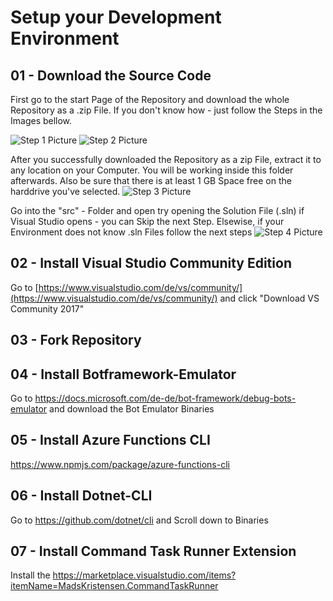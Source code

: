 # Setup your Development Environment

## 01 - Download the Source Code

First go to the start Page of the Repository and download the whole Repository as a .zip File.
If you don't know how - just follow the Steps in the Images bellow.

![Step 1 Picture](https://jrbxbq.by3302.livefilestore.com/y4m16h7USD4k2SjKHov2tpDyHfyPcJwC65qgGAx07bahtE0W1JRAyhyqSgXk1ytRQSFiYfm6med3k9KlGc7hXbH9JUGZ9ZO_HiBsvV5szPCFxs0u1DLlWN-Hn1ovQthDZy5lmqn28EdMC-3p-v_07QqBKodkzI6meKAFb4Dg6Frxx6v7pCnMNcYsNTMAYiXaBAbYR_uAu1MW3jm2tVfM4IDaA?width=660&height=225&cropmode=none "Go to Github Repository")
![Step 2 Picture](https://izvkyg.by3302.livefilestore.com/y4mYilIATOoc5FYLtXySkWOpPnlSHOCQAZ73fFLPuAaa1AYqM1-lL4oW_SLQPV-geHE6m7TojKJRYbljn8VUPKzPFuL56b3ra8I-aeM9Uru9-W2Ow4o6lNUg2HJcwWQfh_66V4UfG_UFJ3H0eQMoklExpyMKkVBnOG22_lYh7MRMOEcfiBOdKR7_Y57Y9g3W_zo_paTz1Q0IheHMlK02Z4plg?width=406&height=247&cropmode=none "Click Download as zip")

After you successfully downloaded the Repository as a zip File, extract it to any location on your Computer.
You will be working inside this folder afterwards. Also be sure that there is at least 1 GB Space free on the harddrive you've selected.
![Step 3 Picture](https://wsqzqa.by3302.livefilestore.com/y4mvgZaoQ9nTLhd1igeN6fxqlBuRYMc7EQ744gTMZNji30ih-0yLK0oIJUd2__1oUE1OJHI4MDx-5-aq1MjTVv2bIxlgZIGYeC5mTKdai1GjPx9J4VqrfWVv-7AfmuV6C0uEZ4sfH40Xm-qnVF5VsrFxnEZ89g0PnqhB0PaA4b3Si_AVY5On73LNAn8tSsg4RXON789-cSncVqfT3pmAgY_Cw?width=585&height=238&cropmode=none "Extract")

Go into the "src" - Folder and open try opening the Solution File (.sln) if Visual Studio opens - you can Skip the next Step.
Elsewise, if your Environment does not know .sln Files follow the next steps
![Step 4 Picture](https://xjnasg.by3302.livefilestore.com/y4mnCyIsn332O_n7UMEORhpEMcw5tFq8CR8RKPr-syp3lRKQx--79UMjWNU1VayLwx1otoQbYPMidRXT706XAhvc4P1qRRXewAQAAG3Je0C_J48wehJey7eLJQ7CHBZ0Yy2TBN1Tq_wVqTyyajiz4xDprpAaNwj7sZ0oz7SYy3mS5mTQfd6T-9O44bXH0bRFtX_fYo2Etc0nXt0H-hNDLW8KA?width=532&height=219&cropmode=none "Open Solution")

## 02 - Install Visual Studio Community Edition

Go to [https://www.visualstudio.com/de/vs/community/](https://www.visualstudio.com/de/vs/community/) and click "Download VS Community 2017"

## 03 - Fork Repository

## 04 - Install Botframework-Emulator

Go to https://docs.microsoft.com/de-de/bot-framework/debug-bots-emulator and download the Bot Emulator Binaries

## 05 - Install Azure Functions CLI

https://www.npmjs.com/package/azure-functions-cli

## 06 - Install Dotnet-CLI

Go to https://github.com/dotnet/cli and Scroll down to Binaries

## 07 - Install Command Task Runner Extension

Install the https://marketplace.visualstudio.com/items?itemName=MadsKristensen.CommandTaskRunner